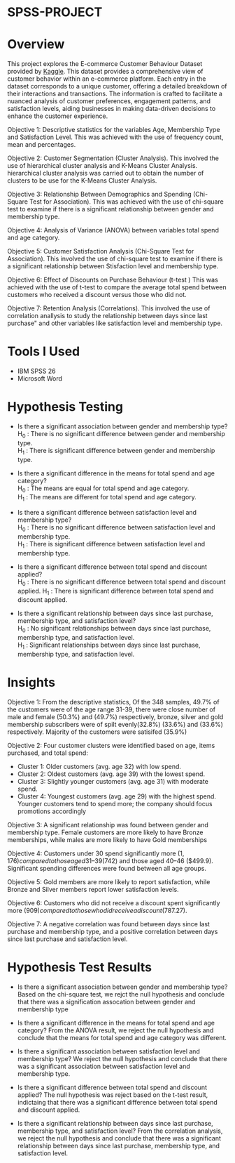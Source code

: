 # SPSS-PROJECT
# Overview
This project explores the E-commerce Customer Behaviour Dataset provided by [Kaggle](https://www.kaggle.com/datasets/uom190346a/e-commerce-customer-behavior-dataset). This dataset provides a comprehensive view of customer behavior within an e-commerce platform. Each entry in the dataset corresponds to a unique customer, offering a detailed breakdown of their interactions and transactions. The information is crafted to facilitate a nuanced analysis of customer preferences, engagement patterns, and satisfaction levels, aiding businesses in making data-driven decisions to enhance the customer experience. <br />

Objective 1: Descriptive statistics for the variables Age, Membership Type and Satisfaction Level. This was achieved with the use of frequency count, mean and percentages. <br />

Objective 2: Customer Segmentation (Cluster Analysis). This involved the use of hierarchical cluster analysis and K-Means Cluster Analysis. hierarchical cluster analysis was carried out to obtain the number of clusters to be use for the K-Means Cluster Analysis. <br />

Objective 3: Relationship Between Demographics and Spending (Chi-Square Test for Association). This was achieved with the use of chi-square test to examine if there is a significant relationship between gender and membership type. <br />

Objective 4: Analysis of Variance (ANOVA) between variables total spend and age category. <br />

Objective 5: Customer Satisfaction Analysis (Chi-Square Test for Association). This involved the use of chi-square test to examine if there is a significant relationship between Stisfaction level and membership type. <br />

Objective 6: Effect of Discounts on Purchase Behaviour (t-test ) This was achieved with the use of t-test to compare the average total spend between customers who received a discount versus those who did not. <br />

Objective 7: Retention Analysis (Correlations). This involved the use of correlation anallysis to study the relationship between days since last purchase" and other variables like satisfaction level and membership type.

# Tools I Used
* IBM SPSS 26
* Microsoft Word <br />

# Hypothesis Testing
* Is there a significant association between gender and membership type? <br />
  H<sub>0</sub> : There is no significant difference between gender and membership type. <br />
  H<sub>1</sub> : There is significant difference between gender and membership type. <br />
  
* Is there a significant difference in the means for total spend and age category? <br />
  H<sub>0</sub> : The means are equal for total spend and age category.  <br />
  H<sub>1</sub> : The means are different for total spend and age category.  <br />

* Is there a significant difference between satisfaction level and membership type? <br />
  H<sub>0</sub> : There is no significant difference between satisfaction level and membership type. <br />
  H<sub>1</sub> : There is significant difference between satisfaction level and membership type. <br />

* Is there a significant difference between total spend and discount applied? <br />
   H<sub>0</sub> : There is no significant difference between total spend and discount applied.
   H<sub>1</sub> : There is significant difference between total spend and discount applied. <br />

* Is there a significant relationship between days since last purchase, membership type, and satisfaction level? <br />
   H<sub>0</sub> : No significant relationships between days since last purchase, membership type, and satisfaction level. <br />
   H<sub>1</sub> : Significant relationships between days since last purchase, membership type, and satisfaction level. <br />

# Insights
Objective 1: From the descriptive statistics, Of the 348 samples, 49.7% of the customers were of the age range 31-39, there were close number of male and female (50.3%) and (49.7%) respectively, bronze, silver and gold membership subscribers were of spilt evenly(32.8%) (33.6%) and (33.6%) respectively. Majority of the customers were satisifed (35.9%) <br />

Objective 2: Four customer clusters were identified based on age, items purchased, and total spend:
* Cluster 1: Older customers (avg. age 32) with low spend.
* Cluster 2: Oldest customers (avg. age 39) with the lowest spend.
* Cluster 3: Slightly younger customers (avg. age 31) with moderate spend.
* Cluster 4: Youngest customers (avg. age 29) with the highest spend.
Younger customers tend to spend more; the company should focus promotions accordingly​ <br />

Objective 3: A significant relationship was found between gender and membership type. Female customers are more likely to have Bronze memberships, while males are more likely to have Gold memberships​ <br />

Objective 4: Customers under 30 spend significantly more ($1,176) compared to those aged 31–39 ($742) and those aged 40–46 ($499.9). Significant spending differences were found between all age groups​. <br />

Objective 5: Gold members are more likely to report satisfaction, while Bronze and Silver members report lower satisfaction levels. <br />

Objective 6: Customers who did not receive a discount spent significantly more ($909) compared to those who did receive a discount ($787.27). <br />

Objective 7: A negative correlation was found between days since last purchase and membership type, and a positive correlation between days since last purchase and satisfaction level​. <br />

# Hypothesis Test Results
 * Is there a significant association between gender and membership type? <br />
  Based on the chi-square test, we rejct the null hypothesis and conclude that there was a signification assocation between gender and membership type <br />

* Is there a significant difference in the means for total spend and age category?
  From the ANOVA result, we reject the null hypothesis and conclude that the means for total spend and age category was different. <br />
  
* Is there a significant association between satisfaction level and membership type?
  We reject the null hypothesis and conclude that there was a significant association between satisfaction level and membership type. <br />
  
* Is there a significant difference between total spend and discount applied?
  The null hypothesis was reject based on the t-test result, indictaing that there was a significant difference between total spend and discount applied. <br />
  
* Is there a significant relationship between days since last purchase, membership type, and satisfaction level?
  From the correlation analysis, we reject the null hypothesis and conclude that there was a significant relationship between days since last purchase, membership type, and satisfaction level.
